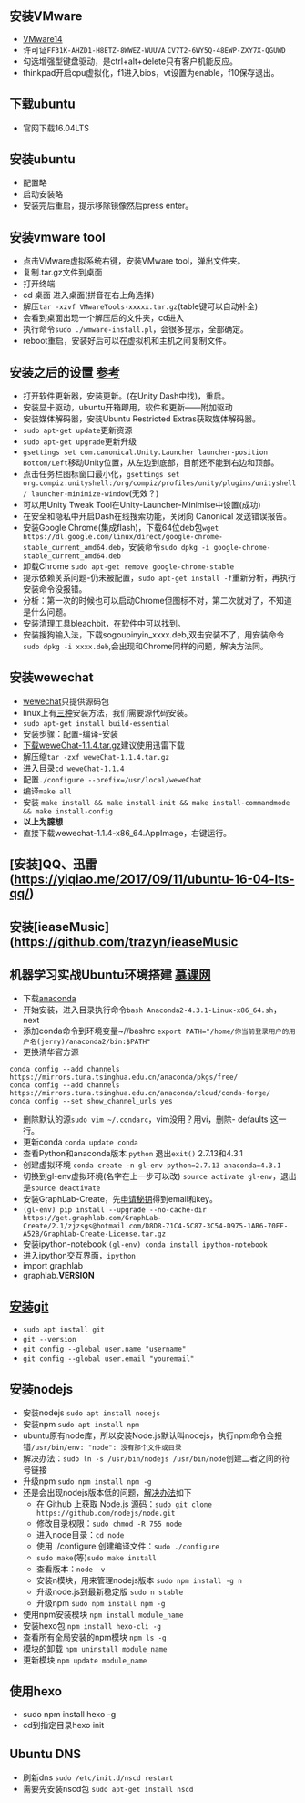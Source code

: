## 安装VMware
* [VMware14](http://www.zdfans.com/5928.html)
* 许可证`FF31K-AHZD1-H8ETZ-8WWEZ-WUUVA` `CV7T2-6WY5Q-48EWP-ZXY7X-QGUWD`
* 勾选增强型键盘驱动，是ctrl+alt+delete只有客户机能反应。
* thinkpad开启cpu虚拟化，f1进入bios，vt设置为enable，f10保存退出。
## 下载ubuntu
* 官网下载16.04LTS
## 安装ubuntu
* 配置略
* 启动安装略
* 安装完后重启，提示移除镜像然后press enter。
## 安装vmware tool
* 点击VMware虚拟系统右键，安装VMware tool，弹出文件夹。
* 复制.tar.gz文件到桌面
* 打开终端
* cd 桌面 进入桌面(拼音在右上角选择)
* 解压`tar -xzvf VMwareTools-xxxxx.tar.gz`(table键可以自动补全)
* 会看到桌面出现一个解压后的文件夹，cd进入
* 执行命令`sudo ./wmware-install.pl`，会很多提示，全部确定。
* reboot重启，安装好后可以在虚拟机和主机之间复制文件。
## 安装之后的设置 [参考](http://www.linuxidc.com/Linux/2016-04/130519.htm)
* 打开软件更新器，安装更新。(在Unity Dash中找)，重启。
* 安装显卡驱动，ubuntu开箱即用，软件和更新——附加驱动
* 安装媒体解码器，安装Ubuntu Restricted Extras获取媒体解码器。
* `sudo apt-get update`更新资源
* `sudo apt-get upgrade`更新升级
* `gsettings set com.canonical.Unity.Launcher launcher-position Bottom/Left`移动Unity位置，从左边到底部，目前还不能到右边和顶部。
* 点击任务栏图标窗口最小化，`gsettings set org.compiz.unityshell:/org/compiz/profiles/unity/plugins/unityshell/ launcher-minimize-window`(无效？)
* 可以用Unity Tweak Tool在Unity-Launcher-Minimise中设置(成功)
* 在安全和隐私中开启Dash在线搜索功能，关闭向 Canonical 发送错误报告。
* 安装Google Chrome(集成flash)，下载64位deb包`wget https://dl.google.com/linux/direct/google-chrome-stable_current_amd64.deb`，安装命令`sudo dpkg -i google-chrome-stable_current_amd64.deb`
* 卸载Chrome `sudo apt-get remove google-chrome-stable`
* 提示依赖关系问题-仍未被配置，`sudo apt-get install -f`重新分析，再执行安装命令没报错。
* 分析：第一次的时候也可以启动Chrome但图标不对，第二次就对了，不知道是什么问题。
* 安装清理工具bleachbit，在软件中可以找到。
* 安装搜狗输入法，下载sogoupinyin_xxxx.deb,双击安装不了，用安装命令`sudo dpkg -i xxxx.deb`,会出现和Chrome同样的问题，解决方法同。
## 安装wewechat
* [wewechat](https://github.com/trazyn/weweChat)只提供源码包
* linux上有[三种](http://www.cnblogs.com/xwdreamer/p/3623454.html)安装方法，我们需要源代码安装。
* `sudo apt-get install build-essential`
* 安装步骤：配置-编译-安装
* [下载](https://github.com/trazyn/weweChat/releases)[weweChat-1.1.4.tar.gz](https://codeload.github.com/trazyn/weweChat/tar.gz/v1.1.4)建议使用迅雷下载
* 解压缩`tar -zxf weweChat-1.1.4.tar.gz`
* 进入目录`cd weweChat-1.1.4`
* 配置`./configure --prefix=/usr/local/weweChat`
* 编译`make all`
* 安装 `make install && make install-init && make install-commandmode && make install-config`
* **以上为臆想**
* 直接下载wewechat-1.1.4-x86_64.AppImage，右键运行。
## [安装]QQ、迅雷(https://yiqiao.me/2017/09/11/ubuntu-16-04-lts-qq/)
## 安装[ieaseMusic](https://github.com/trazyn/ieaseMusic
## 机器学习实战Ubuntu环境搭建 [慕课网](http://www.imooc.com/article/18123)
* 下载[anaconda](https://pan.baidu.com/s/1hs1LF0K)
* 开始安装，进入目录执行命令`bash Anaconda2-4.3.1-Linux-x86_64.sh`，next
* 添加conda命令到环境变量~//bashrc `export PATH="/home/你当前登录用户的用户名(jerry)/anaconda2/bin:$PATH"`
* 更换清华官方源
```
conda config --add channels https://mirrors.tuna.tsinghua.edu.cn/anaconda/pkgs/free/ 
conda config --add channels https://mirrors.tuna.tsinghua.edu.cn/anaconda/cloud/conda-forge/
conda config --set show_channel_urls yes
```
* 删除默认的源`sudo vim ~/.condarc`，vim没用？用vi，删除- defaults 这一行。
* 更新conda `conda update conda`
* 查看Python和anaconda版本 `python` 退出`exit()` 2.7.13和4.3.1
* 创建虚拟环境 `conda create -n gl-env python=2.7.13 anaconda=4.3.1`
* 切换到gl-env虚拟环境(名字在上一步可以改) `source activate gl-env`，退出是`source deactivate`
* 安装GraphLab-Create，先[申请秘钥](https://turi.com/download/academic.html)得到email和key。
* `(gl-env) pip install --upgrade --no-cache-dir https://get.graphlab.com/GraphLab-Create/2.1/zjzsgs@hotmail.com/D8D8-71C4-5C87-3C54-D975-1AB6-70EF-A52B/GraphLab-Create-License.tar.gz`
* 安装ipython-notebook `(gl-env) conda install ipython-notebook` 
* 进入ipython交互界面，`ipython`
* import graphlab
* graphlab.__VERSION__
## [安装git](http://www.imooc.com/article/17945)
* `sudo apt install git`
* `git --version`
* `git config --global user.name "username"`
* `git config --global user.email "youremail"`
## 安装nodejs
* 安装nodejs `sudo apt install nodejs`
* 安装npm `sudo apt install npm`
* ubuntu原有node库，所以安装Node.js默认叫nodejs，执行npm命令会报错`/usr/bin/env: "node": 没有那个文件或目录`
* 解决办法：`sudo ln -s /usr/bin/nodejs /usr/bin/node`创建二者之间的符号链接
* 升级npm `sudo npm install npm -g`
* 还是会出现nodejs版本低的问题，[解决办法](http://blog.csdn.net/lss_csdn/article/details/52165652)如下
	* 在 Github 上获取 Node.js 源码：`sudo git clone https://github.com/nodejs/node.git`
	* 修改目录权限：`sudo chmod -R 755 node`
	* 进入node目录：`cd node`
	* 使用 ./configure 创建编译文件：`sudo ./configure`
	* `sudo make`(等)`sudo make install`
	* 查看版本：`node -v`
	* 安装n模块，用来管理nodejs版本 `sudo npm install -g n`
	* 升级node.js到最新稳定版 `sudo n stable`
	* 升级npm `sudo npm install npm -g`
* 使用npm安装模块 `npm install module_name`
* 安装hexo包 `npm install hexo-cli -g`
* 查看所有全局安装的npm模块 `npm ls -g`
* 模块的卸载 `npm uninstall module_name`
* 更新模块 `npm update module_name`
## 使用hexo
* sudo npm install hexo -g
* cd到指定目录hexo init <dir>
## Ubuntu DNS
* 刷新dns `sudo /etc/init.d/nscd restart`
* 需要先安装nscd包 `sudo apt-get install nscd`